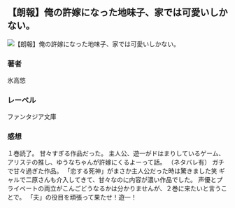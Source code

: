 ## 【朗報】俺の許嫁になった地味子、家では可愛いしかない。
![【朗報】俺の許嫁になった地味子、家では可愛いしかない。](https://i.imgur.com/gWGfXtT.png)
### 著者
氷高悠
### レーベル
ファンタジア文庫
### 感想
１巻読了。
甘々すぎる作品だった。
主人公、遊一がドはまりしているゲーム、アリステの推し、ゆうなちゃんが許嫁にくるよーって話。
（ネタバレ有）
ガチで甘々過ぎた作品。
「恋する死神」がまさか主人公だった時は驚きました笑
ギャルで二原さんも介入してきて、甘々なのに内容が濃い作品でした。
声優とプライベートの両立がこんごどうなるかは分かりませんが、２巻に来たいと言うことで。
「夫」の役目を頑張って果たせ！遊一！